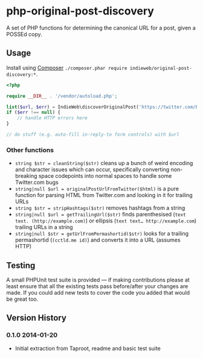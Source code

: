 # php-original-post-discovery

A set of PHP functions for determining the canonical URL for a post, given a POSSEd copy.

## Usage

Install using [Composer](https://getcomposer.org) `./composer.phar require indieweb/original-post-discovery:*`.

```php
<?php

require __DIR__ . '/vendor/autoload.php';

list($url, $err) = IndieWeb\discoverOriginalPost('https://twitter.com/BarnabyWalters/status/423465842148671488');
if ($err !== null) {
	// handle HTTP errors here
}

// do stuff (e.g. auto-fill in-reply-to form controls) with $url

```

### Other functions

* `string $str = cleanString($str)` cleans up a bunch of weird encoding and character issues which can occur, specifically converting non-breaking space codepoints into normal spaces to handle some Twitter.com bugs
* `string|null $url = originalPostUrlFromTwitter($html)` is a pure function for parsing HTML from Twitter.com and looking in it for trailing URLs
* `string $str = stripHashtags($str)` removes hashtags from a string
* `string|null $url = getTrailingUrl($str)` finds parenthesised (`text text. (http://example.com)`) or ellipsis (`text text… http://example.com`) trailing URLs in a string
* `string|null $str = getUrlFromPermashortid($str)` looks for a trailing permashortid (`(cctld.me id)`) and converts it into a URL (assumes HTTP)

## Testing

A small PHPUnit test suite is provided — if making contributions please at least ensure that all the existing tests pass before/after your changes are made. If you could add new tests to cover the code you added that would be great too.

## Version History

### 0.1.0 2014-01-20
* Initial extraction from Taproot, readme and basic test suite
